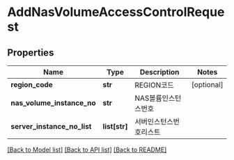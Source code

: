 # AddNasVolumeAccessControlRequest

## Properties
Name | Type | Description | Notes
------------ | ------------- | ------------- | -------------
**region_code** | **str** | REGION코드 | [optional] 
**nas_volume_instance_no** | **str** | NAS볼륨인스턴스번호 | 
**server_instance_no_list** | **list[str]** | 서버인스턴스번호리스트 | 

[[Back to Model list]](../README.md#documentation-for-models) [[Back to API list]](../README.md#documentation-for-api-endpoints) [[Back to README]](../README.md)


